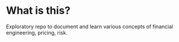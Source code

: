 # What is this?

Exploratory repo to document and learn various concepts of financial engineering, pricing, risk.

